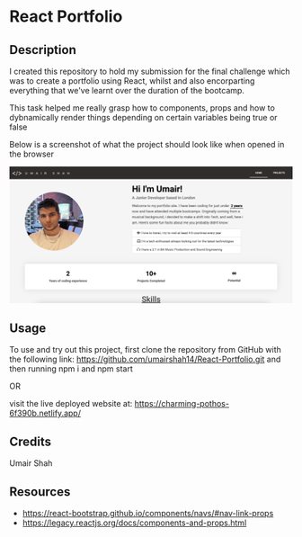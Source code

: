 # React Portfolio

## Description
I created this repository to hold my submission for the final challenge which was to create a portfolio using React, whilst and also encorparting everything that we've learnt over the duration of the bootcamp.

This task helped me really grasp how to components, props and how to dybnamically render things depending on certain variables being true or false

Below is a screenshot of what the project should look like when opened in the browser 

![screenshot of the project](./react-portfolio/src/ss.png)
## Usage

To use and try out this project, first clone the repository from GitHub with the following link: https://github.com/umairshah14/React-Portfolio.git and then running npm i and npm start

OR

visit the live deployed website at: https://charming-pothos-6f390b.netlify.app/

## Credits

Umair Shah

## Resources

- https://react-bootstrap.github.io/components/navs/#nav-link-props
- https://legacy.reactjs.org/docs/components-and-props.html